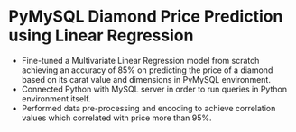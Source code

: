 # PyMySQL Diamond Price Prediction using Linear Regression
- Fine-tuned a Multivariate Linear Regression model from scratch achieving an accuracy of 85% on predicting the price of a diamond based on its carat value and dimensions in PyMySQL environment.
- Connected Python with MySQL server in order to run queries in Python environment itself. 
- Performed data pre-processing and encoding to achieve correlation values which correlated with price more than 95%.
